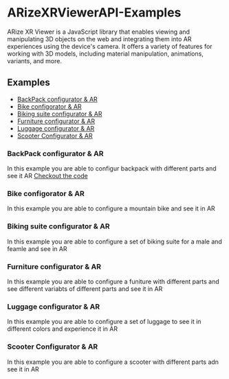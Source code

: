 # ARizeXRViewerAPI-Examples
 ARize XR Viewer is a JavaScript library that enables viewing and manipulating 3D objects on the web and integrating them into AR experiences using the device's camera. It offers a variety of features for working with 3D models, including material manipulation, animations, variants, and more.


<!-- TABLE OF CONTENTS -->
## Examples

* [BackPack configurator & AR](#backpack-configurator--ar)
* [Bike configorator & AR](#bike-configorator--ar)
* [Biking suite configurator & AR](#biking-suite-configurator--ar)
* [Furniture configurator & AR](#furniture-configurator--ar)
* [Luggage configurator & AR](#luggage-configurator--ar)
* [Scooter Configurator & AR](#scooter-configurator--ar)

### BackPack configurator & AR
In this example you are able to configur backpack with different parts and see it AR 
[Checkout the code](https://github.com/ARizeDevs/ARizeXRViewerAPI-Examples/tree/main/backpack)


### Bike configorator & AR
In this example you are able to configure a mountain bike and see it in AR 

### Biking suite configurator & AR
In this example you are able to configure a set of biking suite for a male and feamle and see in AR

### Furniture configurator & AR
In this example you are able to configure a funiture with different parts and see different variabts of different parts and see it in AR 

### Luggage configurator & AR
In this example you are able to configure a set of luggage to see it in different colors and experience it in AR 

### Scooter Configurator & AR
In this example you are able to configure a scooter with different parts adn see it in AR 
